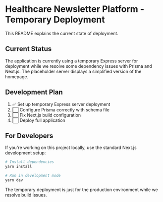 # Healthcare Newsletter Platform - Temporary Deployment

This README explains the current state of deployment.

## Current Status

The application is currently using a temporary Express server for deployment while we resolve some dependency issues with Prisma and Next.js. The placeholder server displays a simplified version of the homepage.

## Development Plan

1. ✅ Set up temporary Express server deployment
2. ⬜ Configure Prisma correctly with schema file
3. ⬜ Fix Next.js build configuration
4. ⬜ Deploy full application

## For Developers

If you're working on this project locally, use the standard Next.js development setup:

```bash
# Install dependencies
yarn install

# Run in development mode
yarn dev
```

The temporary deployment is just for the production environment while we resolve build issues.
